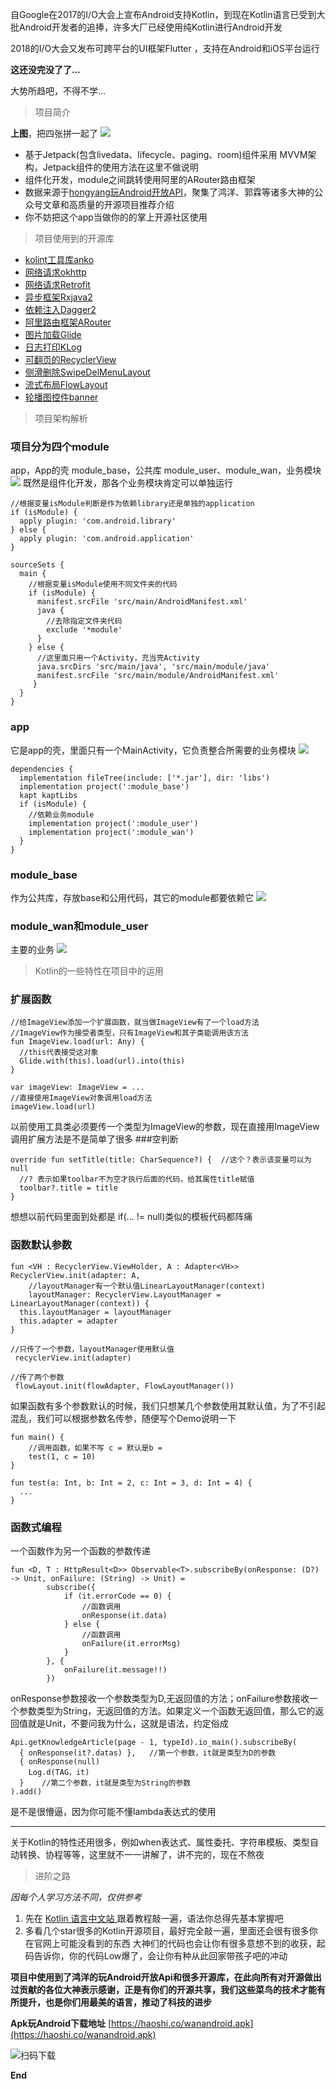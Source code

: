 自Google在2017的I/O大会上宣布Android支持Kotlin，到现在Kotlin语言已受到大批Android开发者的追捧，许多大厂已经使用纯Kotlin进行Android开发

2018的I/O大会又发布可跨平台的UI框架Flutter ，支持在Android和iOS平台运行

**这还没完没了了...**

大势所趋吧，不得不学...  

>项目简介

**上图**，把四张拼一起了
![](https://upload-images.jianshu.io/upload_images/12337722-b9f7977f8d43c68a.png?imageMogr2/auto-orient/strip%7CimageView2/2/w/1240)

- 基于Jetpack(包含livedata、lifecycle、paging、room)组件采用 MVVM架构，Jetpack组件的使用方法在这里不做说明
- 组件化开发，module之间跳转使用阿里的ARouter路由框架
- 数据来源于[hongyang玩Android开放API](http://www.wanandroid.com/blog/show/2)，聚集了鸿洋、郭霖等诸多大神的公众号文章和高质量的开源项目推荐介绍
- 你不妨把这个app当做你的的掌上开源社区使用
>项目使用到的开源库
- [kolint工具库anko](https://github.com/Kotlin/anko)
- [网络请求okhttp](https://github.com/square/okhttp)
- [网络请求Retrofit](https://github.com/square/retrofit)
- [异步框架Rxjava2](https://github.com/ReactiveX/RxJava)
- [依赖注入Dagger2](https://github.com/google/dagger)
- [阿里路由框架ARouter](https://github.com/alibaba/ARouter)
- [图片加载Glide](https://github.com/bumptech/glide)
- [日志打印KLog](https://github.com/ZhaoKaiQiang/KLog)
- [可翻页的RecyclerView](https://github.com/GcsSloop/pager-layoutmanager)
- [侧滑删除SwipeDelMenuLayout](https://github.com/mcxtzhang/SwipeDelMenuLayout)
- [流式布局FlowLayout](https://github.com/xiangcman/LayoutManager-FlowLayout)
- [轮播图控件banner](https://github.com/youth5201314/banner)

>项目架构解析

### 项目分为四个module
app，App的壳
module_base，公共库
module_user、module_wan，业务模块
![](https://upload-images.jianshu.io/upload_images/12337722-f212f3574b2fc83f.jpeg?imageMogr2/auto-orient/strip%7CimageView2/2/w/1240)
既然是组件化开发，那各个业务模块肯定可以单独运行
```
//根据变量isModule判断是作为依赖library还是单独的application
if (isModule) {
  apply plugin: 'com.android.library'
} else {
  apply plugin: 'com.android.application'
}

sourceSets {
  main {
    //根据变量isModule使用不同文件夹的代码
    if (isModule) {
      manifest.srcFile 'src/main/AndroidManifest.xml'
      java {
        //去除指定文件夹代码
        exclude '*module'
      }
    } else {
      //这里面只用一个Activity，充当壳Activity
      java.srcDirs 'src/main/java', 'src/main/module/java'
      manifest.srcFile 'src/main/module/AndroidManifest.xml'
     }
  }
}
```
### app
它是app的壳，里面只有一个MainActivity，它负责整合所需要的业务模块
![](https://upload-images.jianshu.io/upload_images/12337722-12cfd686a8aa63fb.jpeg?imageMogr2/auto-orient/strip%7CimageView2/2/w/1240)
```
dependencies {
  implementation fileTree(include: ['*.jar'], dir: 'libs')
  implementation project(':module_base')
  kapt kaptLibs
  if (isModule) {
    //依赖业务module
    implementation project(':module_user')
    implementation project(':module_wan')
  }
}
```
### module_base
作为公共库，存放base和公用代码，其它的module都要依赖它
![](https://upload-images.jianshu.io/upload_images/12337722-94f4b61d6793d549.png?imageMogr2/auto-orient/strip%7CimageView2/2/w/1240)
### module_wan和module_user
主要的业务
![](https://upload-images.jianshu.io/upload_images/12337722-1fd4d92155442e3e.jpeg?imageMogr2/auto-orient/strip%7CimageView2/2/w/1240)
>Kotlin的一些特性在项目中的运用
### 扩展函数
```
//给ImageView添加一个扩展函数，就当做ImageView有了一个load方法
//ImageView作为接受者类型，只有ImageView和其子类能调用该方法
fun ImageView.load(url: Any) {
  //this代表接受这对象
  Glide.with(this).load(url).into(this)
}

var imageView: ImageView = ...
//直接使用ImageView对象调用load方法
imageView.load(url)
```
以前使用工具类必须要传一个类型为ImageView的参数，现在直接用ImageView调用扩展方法是不是简单了很多
###空判断
```
override fun setTitle(title: CharSequence?) {  //这个？表示该变量可以为null
  //? 表示如果toolbar不为空才执行后面的代码，给其属性title赋值
  toolbar?.title = title
}
```
想想以前代码里面到处都是 if(... !=  null)类似的模板代码都阵痛

### 函数默认参数
```
fun <VH : RecyclerView.ViewHolder, A : Adapter<VH>> RecyclerView.init(adapter: A, 
    //layoutManager有一个默认值LinearLayoutManager(context)
    layoutManager: RecyclerView.LayoutManager = LinearLayoutManager(context)) {
  this.layoutManager = layoutManager
  this.adapter = adapter
}

//只传了一个参数，layoutManager使用默认值
 recyclerView.init(adapter)

//传了两个参数
 flowLayout.init(flowAdapter, FlowLayoutManager())
```
如果函数有多个参数默认的时候，我们只想某几个参数使用其默认值，为了不引起混乱，我们可以根据参数名传参，随便写个Demo说明一下
```
fun main() {
    //调用函数，如果不写 c = 默认是b = 
    test(1, c = 10)
}

fun test(a: Int, b: Int = 2, c: Int = 3, d: Int = 4) {
  ...
}
```
### 函数式编程
一个函数作为另一个函数的参数传递
```
fun <D, T : HttpResult<D>> Observable<T>.subscribeBy(onResponse: (D?) -> Unit, onFailure: (String) -> Unit) =
        subscribe({
            if (it.errorCode == 0) {
                //函数调用
                onResponse(it.data)
            } else {
                //函数调用
                onFailure(it.errorMsg)
            }
        }, {
            onFailure(it.message!!)
        })
```
onResponse参数接收一个参数类型为D,无返回值的方法；onFailure参数接收一个参数类型为String，无返回值的方法。如果定义一个函数无返回值，那么它的返回值就是Unit，不要问我为什么，这就是语法，约定俗成
```
Api.getKnowledgeArticle(page - 1, typeId).io_main().subscribeBy(
  { onResponse(it?.datas) },   //第一个参数，it就是类型为D的参数
  { onResponse(null)
    Log.d(TAG，it)
  }    //第二个参数，it就是类型为String的参数
).add()
```
是不是很懵逼，因为你可能不懂lambda表达式的使用

---
关于Kotlin的特性还用很多，例如when表达式、属性委托、字符串模板、类型自动转换、协程等等，这里就不一一讲解了，讲不完的，现在不熬夜

>进阶之路

*因每个人学习方法不同，仅供参考*
1. 先在 [Kotlin 语言中文站 ](https://www.kotlincn.net/docs/reference/)跟着教程敲一遍，语法你总得先基本掌握吧
2. 多看几个star很多的Kotlin开源项目，最好完全敲一遍，里面还会很有很多你在官网上可能没看到的东西
大神们的代码也会让你有很多意想不到的收获，起码告诉你，你的代码Low爆了，会让你有种从此回家带孩子吧的冲动

**项目中使用到了鸿洋的玩Android开放Api和很多开源库，在此向所有对开源做出过贡献的各位大神表示感谢，正是有你们的开源共享，我们这些菜鸟的技术才能有所提升，也是你们用最美的语言，推动了科技的进步**

**Apk玩Android下载地址** [https://haoshi.co/wanandroid.apk](https://haoshi.co/wanandroid.apk)

![扫码下载](https://upload-images.jianshu.io/upload_images/12337722-ac489d01613e3fa2.png?imageMogr2/auto-orient/strip%7CimageView2/2/w/1240)


**End**














